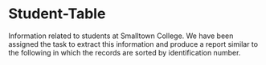 # Student-Table
Information related to students at Smalltown College. We have been assigned the task to extract this information and produce a report similar to the following in which the records are sorted by identification number.
